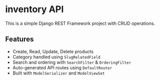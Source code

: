 # inventory API

This is a simple Django REST Framework project with CRUD operations.

## Features
- Create, Read, Update, Delete products
- Category handled using `SlugRelatedField`
- Search and ordering with `SearchFilter` & `OrderingFilter`
- Auto-generated API routes using `DefaultRouter`
- Built with `ModelSerializer` and `ModelViewSet`
